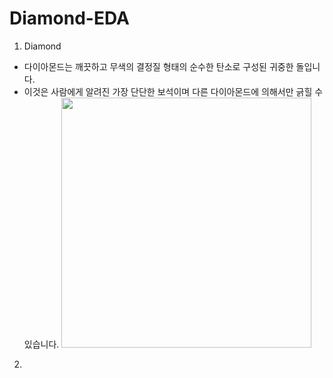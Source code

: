 # Diamond-EDA

1. Diamond
- 다이아몬드는 깨끗하고 무색의 결정질 형태의 순수한 탄소로 구성된 귀중한 돌입니다.
- 이것은 사람에게 알려진 가장 단단한 보석이며 다른 다이아몬드에 의해서만 긁힐 수 있습니다.
<img src="https://www.google.com/url?sa=i&url=https%3A%2F%2Fwww.independent.co.uk%2Fenvironment%2Fdiamonds-hidden-centre-earth-quadrillion-tonnes-discovery-earthquake-sound-waves-a8451091.html&psig=AOvVaw2ThgiidSFyPAbOsQooKHq_&ust=1581497214796000&source=images&cd=vfe&ved=0CAIQjRxqFwoTCICr87OOyecCFQAAAAAdAAAAABAE" height="400" width="400"></img>

2. 
